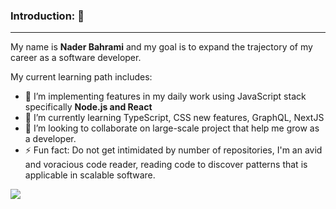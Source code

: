 ### Introduction: 👋
-----

My name is **Nader Bahrami** and my goal is to expand the trajectory of my career as a software developer. 

My current learning path includes:

- 🔭 I’m implementing features in my daily work using JavaScript stack specifically **Node.js and React**
- 🌱 I’m currently learning TypeScript, CSS new features, GraphQL, NextJS
- 👯 I’m looking to collaborate on large-scale project that help me grow as a developer.
- ⚡ Fun fact: Do not get intimidated by number of repositories, I'm an avid and voracious code reader, reading code to discover patterns that is applicable in scalable software.
<!--  
- 🤔 I’m looking for help with ...
- 💬 Ask me about ...
- 📫 How to reach me: ...
- 😄 Pronouns: ...
- ⚡ Fun fact: ...
-->

[![](https://mermaid.ink/img/pako:eNpVkM9qwzAMxl9F6LRB8wI5DBYnO3VssN7iHkSs1Ka1HRSHMZK8-9x_0Ook9P30fUIzdtEwlngQGizsah0g13urovAeiuJt-eRxpANDJfHIskD10hQqes_S8esVr84gqHnLCTxDsi4c16ukLh5fgReo2y0NKQ77R2X3GxdoWvdtY-BnxQrnrY-2p7KnoiMBRXJBcIM53pMz-fL5PNGYLHvWWObWcE_TKWnUYc3oNBhK3BiXomC2Oo28QZpS_PkLHZZJJr5DtaP8CH-j1n_xwlv5)](https://mermaid-js.github.io/mermaid-live-editor/edit#pako:eNpVkM9qwzAMxl9F6LRB8wI5DBYnO3VssN7iHkSs1Ka1HRSHMZK8-9x_0Ook9P30fUIzdtEwlngQGizsah0g13urovAeiuJt-eRxpANDJfHIskD10hQqes_S8esVr84gqHnLCTxDsi4c16ukLh5fgReo2y0NKQ77R2X3GxdoWvdtY-BnxQrnrY-2p7KnoiMBRXJBcIM53pMz-fL5PNGYLHvWWObWcE_TKWnUYc3oNBhK3BiXomC2Oo28QZpS_PkLHZZJJr5DtaP8CH-j1n_xwlv5)

